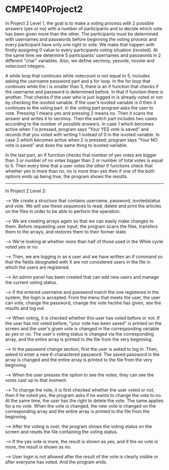 # CMPE140Project2

In Project 2 Level 1, the goal is to make a voting process with 2 possible answers (yes or no) with a number of participants and to decide which vote has been given more than the other. The participants must be determined with usernames and passwords before beginning the voting process and every participant have only one right to vote. We make that happen with firstly assigning 0 value to every participants voting situation (isvoted). 	At the same time we determine 5 participants’ usernames and passwords in 2 different “char” variables. Also, we define secimoy, yesvote, novote and votecount integers. 

A while loop that continues while votecount is not equal to 5, includes asking the username password part and a for loop. In the for loop that continues while the i is smaller than 5, there is an if function that checks if the username and password is determined before. In that if function there is another. That checks if the user who is just logged in is already voted or not by checking the isvoted variable. If the user’s isvoted variable is 0 then it continues to the voting part. In the voting part program asks the user to vote. Pressing 1 means yes and pressing 2 means no. Then it scans the answer and writes it to secimoy. Then the switch part includes two cases according to the number of possible answers. In case 1 which becomes active when 1 is pressed, program says “Your YES vote is saved” and records that you voted with writing 1 instead of 0 in the isvoted variable. In case 2 which becomes active when 2 is pressed, program says “Your NO vote is saved” and does the same thing to isvoted variable. 

In the last part, an if function checks that number of yes votes are bigger than 3 or number of no votes bigger than 3 or number of total votes is equal to 5. Then every time that a user votes the other if functions check that whether yes is more than no, no is more than yes then if one of the both options ends up being true, the program shows the results. 

----------
In Project 2 Level 2:

--> We create a structure that contains username, password, isvotedstatus and vote. We will use these sequences to read, delete and print the articles on the files in order to be able to perform the operation. 

--> We are creating arrays again so that we can easily make changes to them. Before requesting user input, the program scans the files, transfers them to the arrays, and restores them to their former state. 

--> We're looking at whether more than half of those used in the While cycle voted yes or no.

--> Then, we are logging in as a user and we have written an if command so that the fields designated with X are not considered users in the file in which the users are registered. 

--> An admin panel has been created that can add new users and manage the current voting status. 

--> If the entered username and password match the one registered in the system, the login is accepted. From the menu that meets the user, the user can vote, change the password, change the vote he/she has given, see the results and log out. 

--> When voting, it is checked whether this user has voted before or not. If the user has not voted before, "your vote has been saved" is printed on the screen and the user's given vote is changed in the corresponding variable as yes or no. The user's voting status is changed via the corresponding array, and the entire array is printed to the file from the very beginning.

--> In the password change section, first the user is asked to log in. Then, asked to enter a new 6-charactered password. The saved password in the array is changed and the entire array is printed to the file from the very beginning. 

--> When the user presses the option to see the votes, they can see the votes cast up to that moment. 

--> To change the vote, it is first checked whether the user voted or not, then if he voted yes, the program asks if he wants to change the vote to no. At the same time, the user has the right to delete the vote. The same applies for a no vote. When the vote is changed, the new vote is changed on the corresponding array and the entire array is printed to the file from the beginning. 

--> After the voting is over, the program shows the voting status on the screen and resets the file containing the voting status. 

--> If the yes vote is more, the result is shown as yes, and if the no vote is more, the result is shown as no. 

--> User login is not allowed after the result of the vote is clearly visible or after everyone has voted. And the program ends.

